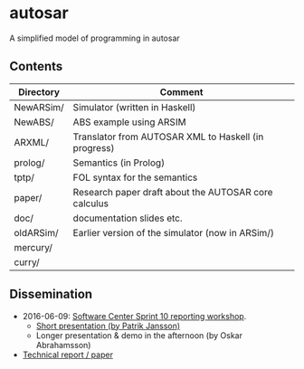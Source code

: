 autosar
=======

A simplified model of programming in autosar

## Contents

| Directory  | Comment |
| ---------- | ------- |
| NewARSim/  | Simulator (written in Haskell) |
| NewABS/    | ABS example using ARSIM |
| ARXML/     | Translator from AUTOSAR XML to Haskell (in progress)    |
| prolog/    | Semantics (in Prolog) |
| tptp/      | FOL syntax for the semantics |
| paper/     | Research paper draft about the AUTOSAR core calculus    |
| doc/       | documentation slides etc. |
| oldARSim/  | Earlier version of the simulator (now in ARSim/)        |
| mercury/   |
| curry/     |

## Dissemination

* 2016-06-09: [Software Center Sprint 10 reporting workshop](http://www.software-center.se/news-events/n//software-center-sprint-10-reporting-workshop.cid1376373).
    * [Short presentation (by Patrik Jansson)](http://www.cse.chalmers.se/~patrikj/talks/2016-06-09_RAWFP@SoftwareCentre.pdf)
    * Longer presentation & demo in the afternoon (by Oskar Abrahamsson)
* [Technical report / paper](paper/)
